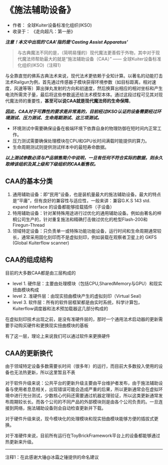 # 《施法辅助设备》

- 作者： 全球Kuiter设备标准化组织(IKSO)
- 收录于： 《走向超凡：第一册》

***注意！本文中出现的‘CAA’指的是‘Casting Assist Apparatus’***

> 与古典魔法不同的是，（简明易懂的）现代魔法更善假于外物，其中对于现代魔法师帮助最大的就是“施法辅助设备（CAA）” —— 全球Kuiter设备标准化组织(IKSO)（注释1）

与全靠直觉的佛系古典法术来说，现代法术更依赖于全知计算。以著名的动能打击法术Railgun为例，首先通过传感器子模块获得环境参数（如目标距离，相对速度，风速等等）算出弹丸发射的方向和初速度，然后换算出相应的相对坐标和产生电流所需灵子量，最后将这些参数返还给法术模型本体。通过这段过程可见其对现代魔法师的重要性，**甚至可以说CAA就是现代魔法师的生命保障**。

***因此，CAA对于可靠性的要求是非常高的，目前经过IKSO认证的设备需要经过环境测试、压力测试、生命周期测试、这三项测试。***

- 环境测试中需要确保设备在极端环境下依靠自身的物理防御在短时间内正常工作。
- 压力测试需要确保处理模块在CPU和GPU长时间满载时能提供的算力。
- 生命周期测试则提供测试样本中的最短寿命数据。

***以上测试参数必须与产品销售简介中说明，一旦有任何不符合实际的数据，则永久取缔该组织及其上级和下级组织的CAA贩售权。***

## CAA的基本分类

1. 通用辅助设备：即“民用”设备，也是装机量最大的施法辅助设备。最大的特点是“平庸”，但有良好的兼容性与适应性，一般来讲：兼容G.K.S 143 std. expand interface 的设备都能够挂载插件（子设备）
2. 特用辅助设备：针对某特殊用途进行过优化的通用辅助设备。例如由著名的梓桐公司生产的，针对重复施法和精确打击做过优化的枪型Flash-200和Firegun-Thread
3. 领域特定设备：只负责单一或特殊功能功能设备，运行时间和生命周期通常较长，通常采用固化刻印而不是虚拟刻印，例如装载在观察者卫星上的 GKFS (Global Kuiterflow scanner)

## CAA的组成结构

目前的大多数CAA都是由三层构成的

- level 1. 硬件层：主要由处理模块（包括CPU,SharedMemory与GPU）和现实扭曲模块构成
- level 2. 准硬件层：由现实扭曲模块产生的虚拟刻印（Virtual Seal）
- level 3. 软件层：所有的软件层框架都是由实时系统，科学计算包，Kuiterflow调度器和法术预加载器这几部分构成的

在虚拟刻印技术出现之前，是没有准硬件层的，那时一个通用法术启动器的更新需要手动购买硬件和更换现实扭曲模块的基板

有了这一层，理论上来说我们可以通过软件来更换硬件

## CAA的更新换代

由于领域特定设备多数需要长时间（很多年）的运行，而目前大多数投入使用的设备也无法热更新，所以这里暂且不表

对于软件升级来说：公共平台的更新升级主要由平台维护者发布，由于施法辅助设备与使用者息息相关，出现错误可能会造成严重的后果，所以更新通常会在虚拟环境中进行充分测试，少数核心代码还需要通过机器定理验证，所以这类更新通常发布周期较长长。而各个公司的不同产品的外部模块则是由各个公司负责的。一旦连接到网络，施法辅助设备则会自动检查更新并下载。

对于硬件升级来说，现今模块化的处理模块和现实扭曲模块能够方便的插拔式更换。

对于准硬件来说，目前所有运行在ToyBrickFramework平台上的设备都能够通过热更新来升级。

---
注释1：在此感谢大锤@冰霜之锤提供的命名建议